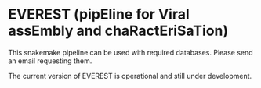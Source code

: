 # EVEREST (pipEline for Viral assEmbly and chaRactEriSaTion)

This snakemake pipeline can be used with required databases. Please send an email requesting them.

The current version of EVEREST is operational and still under development.
